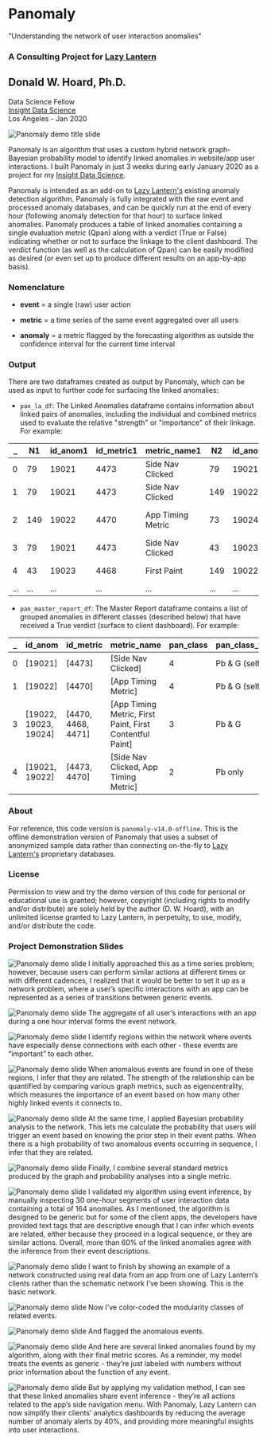 # Panomaly
"Understanding the network of user interaction anomalies"
### A Consulting Project for [Lazy Lantern](https://www.lazylantern.com)

## Donald W. Hoard, Ph.D.   
Data Science Fellow    
[Insight Data Science](https://insightfellows.com/data-science)   
Los Angeles - Jan 2020

![Panomaly demo title slide](media/Donald_Hoard_project_demo.png)

Panomaly is an algorithm that uses a custom hybrid network graph-Bayesian probability model to identify linked anomalies in website/app user interactions. I built Panomaly in just 3 weeks during early January 2020 as a project for my [Insight Data Science](https://insightfellows.com/data-science).

Panomaly is intended as an add-on to [Lazy Lantern's](https://www.lazylantern.com) existing anomaly detection algorithm.
Panomaly is fully integrated with the raw event and processed anomaly databases, and can be quickly run at the end of every hour (following anomaly detection for that hour) to surface linked anomalies.
Panomaly produces a table of linked anomalies containing a single evaluation metric (Qpan) along with a verdict (True or False) indicating whether or not to surface the linkage to the client dashboard.
The verdict function (as well as the calculation of Qpan) can be easily modified as desired (or even set up to produce different results on an app-by-app basis).

### Nomenclature

* **event** = a single (raw) user action

* **metric** = a time series of the same event aggregated over all users

* **anomaly** = a metric flagged by the forecasting algorithm as outside the confidence interval for the current time interval

### Output
There are two dataframes created as output by Panomaly, which can be used as input to further code for surfacing the linked anomalies:

* ```pan_la_df```: The Linked Anomalies dataframe contains information about linked pairs of anomalies, including the individual and combined metrics used to evaluate the relative "strength" or "importance" of their linkage. For example:

| _ | N1 | id_anom1 | id_metric1 | metric_name1 | N2 | id_anom2 | id_metric2 | metric_name2 | PbProb | PbNab | PfProb | Gmod1 | Gdeg1 | Gbtw1 | Gevc1 | Gavg1 | Gmod2 | Gdeg2 | Gbtw2 | Gevc2 | Gavg2 | pan_class | Qp | Qg | Qpan | Qcrit | Verdict |
| --- | --- | --- | --- | --- | --- | --- | --- | --- | --- | --- | --- | --- | --- | --- | --- | --- | --- | --- | --- | --- | --- | --- | --- | --- | --- | --- | --- |
| 0 | 79 | 19021 | 4473 | Side Nav Clicked | 79 | 19021 | 4473 | Side Nav Clicked | 0.067568 | 5 | 0.004850 | 0 | 0.397059 | 0.264518 | 0.343285 | 0.334954 | 0 | 0.397059 | 0.264518 | 0.343285 | 0.334954 | 4 | 0.067741 | 0.473697 | 0.478516 | 0.0 | True |
| 1 | 79 | 19021 | 4473 | Side Nav Clicked | 149 | 19022 | 4470 | App Timing Metric | 0.158532 | 18 | 0.017459 | 0 | 0.397059 | 0.264518 | 0.343285 | 0.334954 | 2 | 0.514706 | 0.396241 | 0.462934 | 0.457960 | 2 | 0.159490 | -1.000000 | 0.105998 | 0.1 | True |
| 2 | 149 | 19022 | 4470 | App Timing Metric | 73 | 19024 | 4471 | First Contentful Paint | 0.583351 | 48 | 0.046557 | 2 | 0.514706 | 0.396241 | 0.462934 | 0.457960 | 2 | 0.176471 | 0.016147 | 0.203546 | 0.132054 | 3 | 0.585206 | 0.476620 | 0.754740 | 0.1 | True |
| 3 | 79 | 19021 | 4473 | Side Nav Clicked | 43 | 19023 | 4468 | First Paint | 0.000000 | 0 | 0.000000 | 0 | 0.397059 | 0.264518 | 0.343285 | 0.334954 | 2 | 0.147059 | 0.007143 | 0.191328 | 0.115177 | -1 | 0.000000 | 0.354203 | 0.000000 | 1.0 | False |
| 4 | 43 | 19023 | 4468 | First Paint | 149 | 19022 | 4470 | App Timing Metric | 0.221624 | 17 | 0.016489 | 2 | 0.147059 | 0.007143 | 0.191328 | 0.115177 | 2 | 0.514706 | 0.396241 | 0.462934 | 0.457960 | 3 | 0.222237 | 0.472222 | 0.521903 | 0.1 | True |
| ... | ... | ... | ... | ... | ... | ... | ... | ... | ... | ... | ... | ... | ... | ... | ... | ... | ... | ... | ... | ... | ... | ... | ... | ... | ... | ... | ... |


* ```pan_master_report_df```: The Master Report dataframe contains a list of grouped anomalies in different classes (described below) that have received a True verdict (surface to client dashboard). For example:

| _ | id_anom | id_metric | metric_name | pan_class | pan_class_tag |
| --- | --- | --- | --- | --- | --- |
| 0 | [19021] | [4473] | [Side Nav Clicked] | 4 | Pb & G (self) |
| 1 | [19022] | [4470] | [App Timing Metric] | 4 | Pb & G (self) |
| 3 | [19022, 19023, 19024] | [4470, 4468, 4471] | [App Timing Metric, First Paint, First Contentful Paint] | 3 | Pb & G |
| 4 | [19021, 19022] | [4473, 4470] | [Side Nav Clicked, App Timing Metric] | 2 | Pb only |



### About
For reference, this code version is ```panomaly-v14.0-offline```. This is the offline demonstration version of Panomaly that uses a subset of anonymized sample data rather than connecting on-the-fly to [Lazy Lantern's](https://www.lazylantern.com) proprietary databases.


### License
Permission to view and try the demo version of this code for personal or educational use is granted; however, copyright (including rights to modify and/or distribute) are solely held by the author (D. W. Hoard), with an unlimited license granted to Lazy Lantern, in perpetuity, to use, modify, and/or distribute the code.

### Project Demonstration Slides
![Panomaly demo slide](media/Donald_Hoard_project_demo_01.png)
I initially approached this as a time series problem; however, because users can perform similar actions at different times or with different cadences, I realized that it would be better to set it up as a network problem, where a user’s specific interactions with an app can be represented as a series of transitions between generic events.


![Panomaly demo slide](media/Donald_Hoard_project_demo_02.png)
The aggregate of all user’s interactions with an app during a one hour interval forms the event network.


![Panomaly demo slide](media/Donald_Hoard_project_demo_03.png)
I identify regions within the network where events have especially dense connections with each other - these events are “important” to each other.


![Panomaly demo slide](media/Donald_Hoard_project_demo_04.png)
When anomalous events are found in one of these regions, I infer that they are related. The strength of the relationship can be quantified by comparing various graph metrics, such as eigencentrality, which measures the importance of an event based on how many other highly linked events it connects to.


![Panomaly demo slide](media/Donald_Hoard_project_demo_05.png)
At the same time, I applied Bayesian probability analysis to the network. This lets me calculate the probability that users will trigger an event based on knowing the prior step in their event paths. When there is a high probability of two anomalous events occurring in sequence, I infer that they are related.


![Panomaly demo slide](media/Donald_Hoard_project_demo_06.png)
Finally, I combine several standard metrics produced by the graph and probability analyses into a single metric.


![Panomaly demo slide](media/Donald_Hoard_project_demo_07.png)
I validated my algorithm using event inference, by manually inspecting 30 one-hour segments of user interaction data containing a total of 164 anomalies. As I mentioned, the algorithm is designed to be generic but for some of the client apps, the developers have provided text tags that are descriptive enough that I can infer which events are related, either because they proceed in a logical sequence, or they are similar actions. Overall, more than 60% of the linked anomalies agree with the inference from their event descriptions.


![Panomaly demo slide](media/Donald_Hoard_project_demo_08.png)
I want to finish by showing an example of a network constructed using real data from an app from one of Lazy Lantern’s clients rather than the schematic network I’ve been showing. This is the basic network.


![Panomaly demo slide](media/Donald_Hoard_project_demo_09.png)
Now I’ve color-coded the modularity classes of related events.


![Panomaly demo slide](media/Donald_Hoard_project_demo_10.png)
And flagged the anomalous events.


![Panomaly demo slide](media/Donald_Hoard_project_demo_11.png)
And here are several linked anomalies found by my algorithm, along with their final metric scores. As a reminder, my model treats the events as generic - they’re just labeled with numbers without prior information about the function of any event.


![Panomaly demo slide](media/Donald_Hoard_project_demo_12.png)
But by applying my validation method, I can see that these linked anomalies share event inference - they’re all actions related to the app’s side navigation menu. With Panomaly, Lazy Lantern can now simplify their clients’ analytics dashboards by reducing the average number of anomaly alerts by 40%, and providing more meaningful insights into user interactions.
